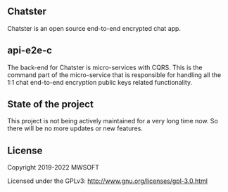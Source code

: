 ## Chatster
Chatster is an open source end-to-end encrypted chat app.

## api-e2e-c
The back-end for Chatster is micro-services with CQRS. This is the command part of the micro-service that is responsible for handling all the 1:1 chat end-to-end encryption public keys related functionality.

## State of the project
This project is not being actively maintained for a very long time now. So there will be no more updates or new features.

## License
Copyright 2019-2022 MWSOFT

Licensed under the GPLv3: http://www.gnu.org/licenses/gpl-3.0.html
